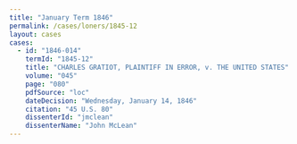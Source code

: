 ```yaml
---
title: "January Term 1846"
permalink: /cases/loners/1845-12
layout: cases
cases:
  - id: "1846-014"
    termId: "1845-12"
    title: "CHARLES GRATIOT, PLAINTIFF IN ERROR, v. THE UNITED STATES"
    volume: "045"
    page: "080"
    pdfSource: "loc"
    dateDecision: "Wednesday, January 14, 1846"
    citation: "45 U.S. 80"
    dissenterId: "jmclean"
    dissenterName: "John McLean"
---
```

